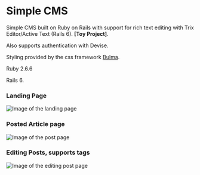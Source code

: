 # Simple CMS

Simple CMS built on Ruby on Rails with support for rich text editing with Trix Editor/Active Text (Rails 6). **[Toy Project]**.

Also supports authentication with Devise.

Styling provided by the css framework [Bulma](https://bulma.io/).

Ruby 2.6.6

Rails 6.

### Landing Page
![Image of the landing page](https://raw.githubusercontent.com/pmop/my-cms-blog-toy-app/blob/.screenshots/a.png)

### Posted Article page
![Image of the post page](https://raw.githubusercontent.com/pmop/my-cms-blog-toy-app/blob/.screenshots/b.png)

### Editing Posts, supports tags
![Image of the editing post page](https://raw.githubusercontent.com/pmop/my-cms-blog-toy-app/blob/.screenshots/c.png)

